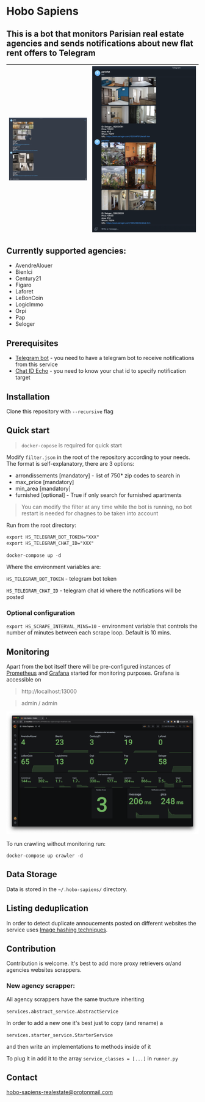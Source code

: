 # Hobo Sapiens 
## This is a bot that monitors Parisian real estate agencies and sends notifications about new flat rent offers to Telegram

| ![](./docs/bot-demo.gif) | ![](./docs/bot.png)|
|---------|---------|

## Currently supported agencies:

- AvendreAlouer
- BienIci
- Century21
- Figaro
- Laforet
- LeBonCoin
- LogicImmo
- Orpi
- Pap
- Seloger

## Prerequisites
- [Telegram bot](https://core.telegram.org/bots#3-how-do-i-create-a-bot) - you need to have a telegram bot to receive notifications from this service
- [Chat ID Echo](https://t.me/chatid_echo_bot) - you need to know your chat id to specify notification target

## Installation
Clone this repository with `--recursive` flag

## Quick start
> `docker-copose` is required for quick start

Modify `filter.json` in the root of the repository according to your needs. The format is self-explanatory, there are 3 options:
- arrondissements [mandatory] - list of 750* zip codes to search in
- max_price [mandatory]
- min_area [mandatory]
- furnished [optional] - True if only search for furnished apartments

> You can modify the filter at any time while the bot is running, no bot restart is needed for chagnes to be taken into account 

Run from the root directory:
```shell script
export HS_TELEGRAM_BOT_TOKEN="XXX" 
export HS_TELEGRAM_CHAT_ID="XXX"

docker-compose up -d
```

Where the environment variables are:

`HS_TELEGRAM_BOT_TOKEN` - telegram bot token

`HS_TELEGRAM_CHAT_ID` - telegram chat id where the notifications will be posted

### Optional configuration
`export HS_SCRAPE_INTERVAL_MINS=10` - environment variable that controls the number of minutes between each scrape loop. Default is 10 mins.

## Monitoring
Apart from the bot itself there will be pre-configured instances of [Prometheus](https://prometheus.io/) and [Grafana](https://grafana.com/) started for monitoring purposes.
Grafana is accessible on 
>http://localhost:13000

>admin / admin 

![](./docs/grafana.png)

To run crawling without monitoring run:
```shell script
docker-compose up crawler -d
```

## Data Storage
Data is stored in the `~/.hobo-sapiens/` directory.

## Listing deduplication
In order to detect duplicate annoucements posted on different websites the service uses [Image hashing techniques](https://web.archive.org/web/20171112054354/https://www.safaribooksonline.com/blog/2013/11/26/image-hashing-with-python/).

## Contribution
Contribution is welcome. It's best to add more proxy retrievers or/and agencies websites scrappers.

### New agency scrapper:
  All agency scrappers have the same tructure inheriting 
  
  `services.abstract_service.AbstractService`
  
  In order to add a new one it's best just to copy (and rename) a 
  
  `services.starter_service.StarterService`

  and then write an implementations to methods inside of it
  
  To plug it in add it to the array `service_classes = [...]` in `runner.py`
  
  
## Contact
hobo-sapiens-realestate@protonmail.com
